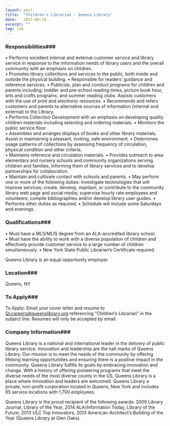 ```yaml
---
layout: post
title:  "Children's Librarian - Queens Library"
date:   2017-09-14
excerpt: ""
tag: job
---
```




### Responsibilities###

•	Performs excellent internal and external customer service and library service in response to the information needs of library users and the overall community with an emphasis on children.  
•	Promotes library collections and services to the public, both inside and outside the physical building. 
•	Responsible for readers’ guidance and reference services. 
•	Publicize, plan and conduct programs for children and parents including: toddler and pre-school reading times, picture book hour, arts and crafts programs, and summer reading clubs. Assists customers with the use of print and electronic resources.
•	Recommends and refers customers and parents to alternative sources of information (internal and external) to the Library.  
•	Performs Collection Development with an emphasis on developing quality children materials including selecting and ordering materials. 
•	Monitors the public service floor.  
•	Assembles and arranges displays of books and other library materials.  Assist in maintaining a pleasant, inviting, safe environment. 
•	Determines usage patterns of collections by assessing frequency of circulation, physical condition and other criteria.   
•	Maintains reference and circulation materials. 
•	Provides outreach to area elementary and nursery schools and community organizations serving children and families, informing them of library services and to develop partnerships for collaboration.  
•	Maintain and cultivate contact with schools and parents. 
•	May perform one or more of the following duties: investigate technologies that will improve services; create, develop, maintain, or contribute to the community library web page and social media; supervise hourly rate employees and volunteers; compile bibliographies and/or develop library user guides. 
•	Performs other duties as required. 
•	Schedule will include some Saturdays and evenings. 



### Qualifications###

•	Must have a MLS/MLIS degree from an ALA-accredited library school.  
•	Must have the ability to work with a diverse population of children and effectively provide customer service to a large number of children simultaneously. 
•	New York State Public Librarian’s Certificate required.

Queens Library is an equal opportunity employer.





### Location###

Queens, NY




### To Apply###

To Apply: Email your cover letter and resume to QLcareers@queenslibrary.org referencing “Children’s Librarian” in the subject line. Resumes will only be accepted by email.  


### Company Information###

Queens Library is a national and international leader in the delivery of public library service. Innovation and leadership are the hall marks of Queens Library. Our mission is to meet the needs of the community by offering lifelong learning opportunities and ensuring there is a positive impact in the community. Queens Library fulfills its goals by embracing innovation and change. With a history of offering pioneering programs that meet the diverse needs of the most diverse county in the US, Queens Library is a place where innovation and leaders are welcomed. Queens Library a private, non-profit corporation located in Queens, New York and includes 65 service locations with 1,700 employees. 

Queens Library is the proud recipient of the following awards: 2009 Library Journal, Library of the Year, 2014 ALA/Information Today, Library of the Future, 2013 ULC Top Innovators, 2013 American-Architect’s Building of the Year (Queens Library at Glen Oaks).




